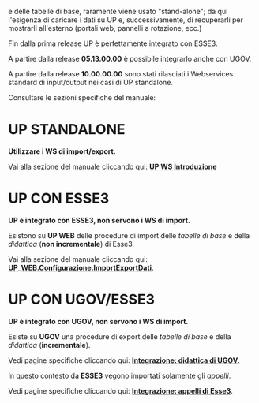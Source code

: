 ﻿e delle tabelle di base, raramente viene usato "stand-alone"; da qui l'esigenza di caricare i dati su UP e, successivamente, di recuperarli
per mostrarli all'esterno (portali web, pannelli a rotazione, ecc.)

Fin dalla prima release UP è perfettamente integrato con ESSE3.  

A partire dalla release **05.13.00.00** è possibile integrarlo anche con UGOV.  

A partire dalla release **10.00.00.00** sono stati rilasciati i Webservices standard di input/output nei casi di UP standalone.

Consultare le sezioni specifiche del manuale:


# UP STANDALONE

**Utilizzare i WS di import/export.**

Vai alla sezione del manuale cliccando qui: **[UP WS Introduzione](up_ws_Introduzione.md)**


# UP CON ESSE3
**UP è integrato con ESSE3, non servono i WS di import.**

Esistono su **UP WEB** delle procedure di import delle _tabelle di base_ e della _didattica_ (**non incrementale**) di Esse3.

Vai alla sezione del manuale cliccando qui: **[UP_WEB.Configurazione.ImportExportDati](up_web_Configurazione.ashx.md#Import_da_ESSED_27 )**.



# UP CON UGOV/ESSE3
**UP è integrato con UGOV, non servono i WS di import.**

Esiste su **UGOV** una procedure di export delle _tabelle di base_ e della _didattica_ (**incrementale**).

Vedi pagine specifiche cliccando qui: **[Integrazione: didattica di UGOV](up_integraz_UGOV.md)**.

In questo contesto da **ESSE3** vegono importati solamente gli _appelli_.

Vedi pagine specifiche cliccando qui: **[Integrazione: appelli di Esse3](up_integraz_ESSE3.md)**.

